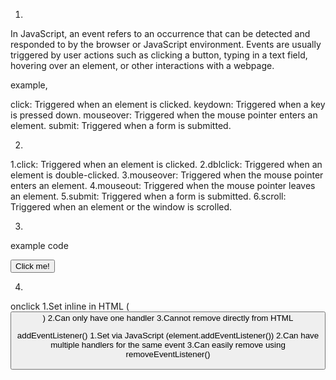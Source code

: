 01.
In JavaScript, an event refers to an occurrence that can be detected and responded to by the browser or JavaScript environment. Events are usually triggered by user actions such as clicking a button, typing in a text field, hovering over an element, or other interactions with a webpage.

 example,

click: Triggered when an element is clicked.
keydown: Triggered when a key is pressed down.
mouseover: Triggered when the mouse pointer enters an element.
submit: Triggered when a form is submitted.


02.
1.click: Triggered when an element is clicked.
2.dblclick: Triggered when an element is double-clicked.
3.mouseover: Triggered when the mouse pointer enters an element.
4.mouseout: Triggered when the mouse pointer leaves an element.
5.submit: Triggered when a form is submitted.
6.scroll: Triggered when an element or the window is scrolled.

03.
example code

 <button onclick="sayHello()">Click me!</button>

  <script>
    function sayHello() {
      alert("Hello, world!");
    }
  </script>

  04.

onclick
1.Set inline in HTML (<button onclick="...">)
2.Can only have one handler
3.Cannot remove directly from HTML

addEventListener()
1.Set via JavaScript (element.addEventListener())
2.Can have multiple handlers for the same event
3.Can easily remove using removeEventListener()

